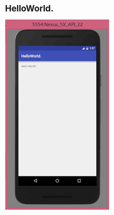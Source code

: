 # HelloWorld.
![image](https://github.com/ZL040/HelloWorld./blob/master/MWU%5B%5D%40%24L%60TP4A3SO%400ZX%40AQ.png)
